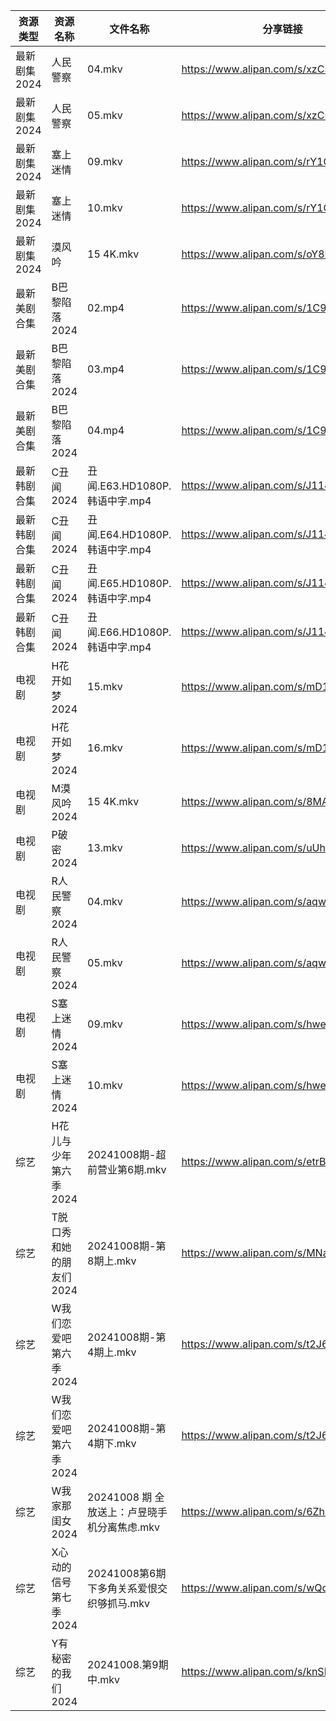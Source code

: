 | 资源类型     | 资源名称           | 文件名称                          | 分享链接                                 | 更新时间                |
| -------- | -------------- | ----------------------------- | ------------------------------------ | ------------------- |
| 最新剧集2024 | 人民警察           | 04.mkv                        | https://www.alipan.com/s/xzCs3Gd83rY | 2024-10-08 21:10:39 |
| 最新剧集2024 | 人民警察           | 05.mkv                        | https://www.alipan.com/s/xzCs3Gd83rY | 2024-10-08 21:10:38 |
| 最新剧集2024 | 塞上迷情           | 09.mkv                        | https://www.alipan.com/s/rY1C4PCQRau | 2024-10-08 14:10:46 |
| 最新剧集2024 | 塞上迷情           | 10.mkv                        | https://www.alipan.com/s/rY1C4PCQRau | 2024-10-08 14:10:45 |
| 最新剧集2024 | 漠风吟            | 15 4K.mkv                     | https://www.alipan.com/s/oY8MabeeZco | 2024-10-08 16:10:44 |
| 最新美剧合集   | B巴黎陷落2024      | 02.mp4                        | https://www.alipan.com/s/1C9aZVEdaC2 | 2024-10-08 16:05:12 |
| 最新美剧合集   | B巴黎陷落2024      | 03.mp4                        | https://www.alipan.com/s/1C9aZVEdaC2 | 2024-10-08 16:05:12 |
| 最新美剧合集   | B巴黎陷落2024      | 04.mp4                        | https://www.alipan.com/s/1C9aZVEdaC2 | 2024-10-08 16:05:11 |
| 最新韩剧合集   | C丑闻2024        | 丑闻.E63.HD1080P.韩语中字.mp4       | https://www.alipan.com/s/J114XwZcFVg | 2024-10-08 12:09:54 |
| 最新韩剧合集   | C丑闻2024        | 丑闻.E64.HD1080P.韩语中字.mp4       | https://www.alipan.com/s/J114XwZcFVg | 2024-10-08 12:09:54 |
| 最新韩剧合集   | C丑闻2024        | 丑闻.E65.HD1080P.韩语中字.mp4       | https://www.alipan.com/s/J114XwZcFVg | 2024-10-08 12:09:54 |
| 最新韩剧合集   | C丑闻2024        | 丑闻.E66.HD1080P.韩语中字.mp4       | https://www.alipan.com/s/J114XwZcFVg | 2024-10-08 12:09:53 |
| 电视剧      | H花开如梦2024      | 15.mkv                        | https://www.alipan.com/s/mD1nnw28NML | 2024-10-08 20:05:44 |
| 电视剧      | H花开如梦2024      | 16.mkv                        | https://www.alipan.com/s/mD1nnw28NML | 2024-10-08 20:05:43 |
| 电视剧      | M漠风吟2024       | 15 4K.mkv                     | https://www.alipan.com/s/8MApSGaqv51 | 2024-10-08 16:06:07 |
| 电视剧      | P破密2024        | 13.mkv                        | https://www.alipan.com/s/uUhL514p4K1 | 2024-10-08 00:06:18 |
| 电视剧      | R人民警察2024      | 04.mkv                        | https://www.alipan.com/s/aqwda2Q5cW8 | 2024-10-08 21:06:30 |
| 电视剧      | R人民警察2024      | 05.mkv                        | https://www.alipan.com/s/aqwda2Q5cW8 | 2024-10-08 21:06:30 |
| 电视剧      | S塞上迷情2024      | 09.mkv                        | https://www.alipan.com/s/hweF2uo2WDH | 2024-10-08 14:06:47 |
| 电视剧      | S塞上迷情2024      | 10.mkv                        | https://www.alipan.com/s/hweF2uo2WDH | 2024-10-08 14:06:46 |
| 综艺       | H花儿与少年第六季2024  | 20241008期-超前营业第6期.mkv         | https://www.alipan.com/s/etrBePtYsJ7 | 2024-10-08 14:07:59 |
| 综艺       | T脱口秀和她的朋友们2024 | 20241008期-第8期上.mkv            | https://www.alipan.com/s/MNa2s9FkJzL | 2024-10-08 19:09:04 |
| 综艺       | W我们恋爱吧第六季2024  | 20241008期-第4期上.mkv            | https://www.alipan.com/s/t2J6m3nj1EP | 2024-10-08 14:09:23 |
| 综艺       | W我们恋爱吧第六季2024  | 20241008期-第4期下.mkv            | https://www.alipan.com/s/t2J6m3nj1EP | 2024-10-08 14:09:23 |
| 综艺       | W我家那闺女2024     | 20241008 期 全放送上：卢昱晓手机分离焦虑.mkv | https://www.alipan.com/s/6Zh3yAep1kC | 2024-10-08 16:09:19 |
| 综艺       | X心动的信号第七季2024  | 20241008第6期下多角关系爱恨交织够抓马.mkv   | https://www.alipan.com/s/wQqfQxMS8Sx | 2024-10-08 14:09:40 |
| 综艺       | Y有秘密的我们2024    | 20241008.第9期中.mkv             | https://www.alipan.com/s/knSE43DBBa6 | 2024-10-08 14:09:45 |

